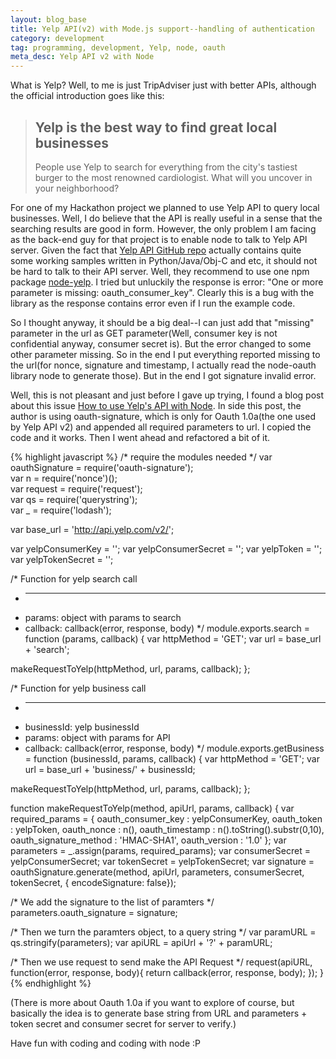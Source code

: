 ```yaml
---
layout: blog_base
title: Yelp API(v2) with Mode.js support--handling of authentication
category: development
tag: programming, development, Yelp, node, oauth
meta_desc: Yelp API v2 with Node
---
```


What is Yelp? Well, to me is just TripAdviser just with better APIs, although the official introduction goes like this:

<blockquote>
  <h2>
    Yelp is the best way to find great local businesses
  </h2>
  <p>
    People use Yelp to search for everything from the city's tastiest burger to the most renowned cardiologist. What will you uncover in your neighborhood?
  </p>
</blockquote>

For one of my Hackathon project we planned to use Yelp API to query local businesses. Well, I do believe that the API is really useful in a sense that the searching results are good in form. However, the only problem I am facing as the back-end guy for that project is to enable node to talk to Yelp API server. Given the fact that [Yelp API GitHub repo](https://github.com/Yelp/yelp-api/tree/master/v2) actually contains quite some working samples written in Python/Java/Obj-C and etc, it should not be hard to talk to their API server. Well, they recommend to use one npm package [node-yelp](https://github.com/olalonde/node-yelp). I tried but unluckily the response is error: "One or more parameter is missing: oauth_consumer_key". Clearly this is a bug with the library as the response contains error even if I run the example code.

So I thought anyway, it should be a big deal--I can just add that "missing" parameter in the url as GET parameter(Well, consumer key is not confidential anyway, consumer secret is). But the error changed to some other parameter missing. So in the end I put everything reported missing to the url(for nonce, signature and timestamp, I actually read the node-oauth library node to generate those). But in the end I got signature invalid error.

Well, this is not pleasant and just before I gave up trying, I found a blog post about this issue [How to use Yelp's API with Node](https://arian.io/how-to-use-yelps-api-with-node/). In side this post, the author is using oauth-signature, which is only for Oauth 1.0a(the one used by Yelp API v2) and appended all required parameters to url. I copied the code and it works. Then I went ahead and refactored a bit of it.

{% highlight javascript %}
/* require the modules needed */
var oauthSignature = require('oauth-signature');  
var n = require('nonce')();  
var request = require('request');  
var qs = require('querystring');  
var _ = require('lodash');

var base_url = 'http://api.yelp.com/v2/';

var yelpConsumerKey = '<YOUR CONSUMER KEY>';
var yelpConsumerSecret = '<YOUR CONSUMER SECRET>';
var yelpToken = '<YOUR TOKEN>';
var yelpTokenSecret = '<YOUR TOKEN SECRET>';

/* Function for yelp search call
 * ------------------------
 * params: object with params to search
 * callback: callback(error, response, body)
 */
module.exports.search = function (params, callback) {
  var httpMethod = 'GET';
  var url = base_url + 'search';

  makeRequestToYelp(httpMethod, url, params, callback);
};

/* Function for yelp business call
 * ------------------------
 * businessId: yelp businessId
 * params: object with params for API
 * callback: callback(error, response, body)
 */
module.exports.getBusiness = function (businessId, params, callback) {
  var httpMethod = 'GET';
  var url = base_url + 'business/' + businessId;

  makeRequestToYelp(httpMethod, url, params, callback);
};

function makeRequestToYelp(method, apiUrl, params, callback) {
  var required_params = {
    oauth_consumer_key : yelpConsumerKey,
    oauth_token : yelpToken,
    oauth_nonce : n(),
    oauth_timestamp : n().toString().substr(0,10),
    oauth_signature_method : 'HMAC-SHA1',
    oauth_version : '1.0'
  };
  var parameters = _.assign(params, required_params);
  var consumerSecret = yelpConsumerSecret;
  var tokenSecret = yelpTokenSecret;
  var signature = oauthSignature.generate(method, apiUrl, parameters, consumerSecret, tokenSecret, { encodeSignature: false});

  /* We add the signature to the list of paramters */
  parameters.oauth_signature = signature;

  /* Then we turn the paramters object, to a query string */
  var paramURL = qs.stringify(parameters);
  var apiURL = apiUrl + '?' + paramURL;

  /* Then we use request to send make the API Request */
  request(apiURL, function(error, response, body){
    return callback(error, response, body);
  });
}
{% endhighlight %}

(There is more about Oauth 1.0a if you want to explore of course, but basically the idea is to generate base string from URL and parameters + token secret and consumer secret for server to verify.)

Have fun with coding and coding with node :P
